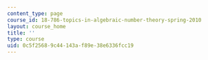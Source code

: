 ```yaml
---
content_type: page
course_id: 18-786-topics-in-algebraic-number-theory-spring-2010
layout: course_home
title: ''
type: course
uid: 0c5f2568-9c44-143a-f89e-38e6336fcc19
---
```

